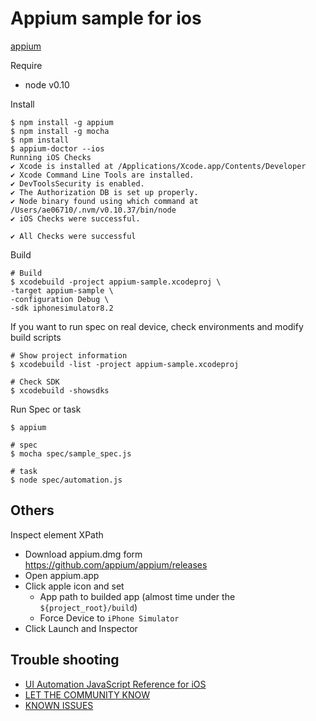 Appium sample for ios
=====================

[appium](https://github.com/appium/appium)

Require

- node v0.10

Install

```
$ npm install -g appium
$ npm install -g mocha
$ npm install
$ appium-doctor --ios
Running iOS Checks
✔ Xcode is installed at /Applications/Xcode.app/Contents/Developer
✔ Xcode Command Line Tools are installed.
✔ DevToolsSecurity is enabled.
✔ The Authorization DB is set up properly.
✔ Node binary found using which command at /Users/ae06710/.nvm/v0.10.37/bin/node
✔ iOS Checks were successful.

✔ All Checks were successful
```

Build

```
# Build
$ xcodebuild -project appium-sample.xcodeproj \
-target appium-sample \
-configuration Debug \
-sdk iphonesimulator8.2
```

If you want to run spec on real device, check environments and modify build scripts

```
# Show project information
$ xcodebuild -list -project appium-sample.xcodeproj 

# Check SDK
$ xcodebuild -showsdks
```

Run Spec or task

```
$ appium

# spec
$ mocha spec/sample_spec.js

# task
$ node spec/automation.js
```


## Others

Inspect element XPath

- Download appium.dmg form <https://github.com/appium/appium/releases>
- Open appium.app
- Click apple icon and set
  - App path to builded app (almost time under the `${project_root}/build`)
  - Force Device to `iPhone Simulator`
- Click Launch and Inspector

## Trouble shooting

- [UI Automation JavaScript Reference for iOS](https://developer.apple.com/library/ios/documentation/DeveloperTools/Reference/UIAutomationRef/)
- [LET THE COMMUNITY KNOW](http://appium.io/slate/en/master/?javascript#let-the-community-know)
- [KNOWN ISSUES](http://appium.io/slate/en/master/?javascript#known-issues)


